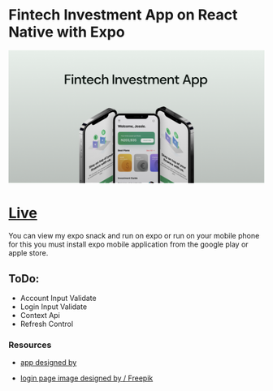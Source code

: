 # Fintech Investment App on React Native with Expo

![invest app](./investapp.jpg)

# [Live](https://snack.expo.io/@gokhancerk/github.com-gokhancerk-fintech-investment-app)

You can view my expo snack and run on expo or run on your mobile phone for this you must install expo mobile application from the google play or apple store.

## ToDo:

- Account Input Validate
- Login Input Validate
- Context Api
- Refresh Control

### Resources

- [app designed by](https://www.figmacrush.com/figma-investment-app-template/)

- [login page image designed by / Freepik](http://www.freepik.com)
